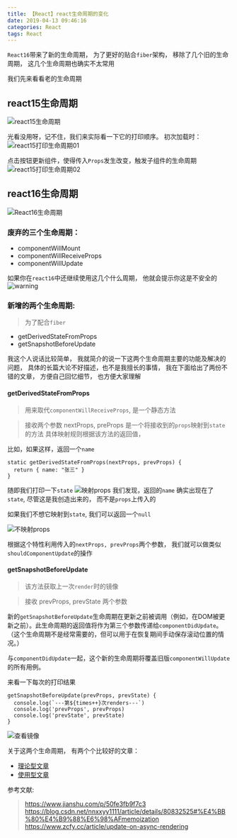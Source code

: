 ```yaml
---
title: 【React】react生命周期的变化
date: 2019-04-13 09:46:16
categories: React
tags: React
---
```


`React16`带来了新的生命周期， 为了更好的贴合`fiber`架构， 移除了几个旧的生命周期， 这几个生命周期也确实不太常用

我们先来看看老的生命周期
## react15生命周期
![react15生命周期](http://img.nixiaolei.com/2019-04-13-10-14-55.png)


光看没用呀，记不住，我们来实际看一下它的打印顺序。
初次加载时：
![react15打印生命周期01](http://img.nixiaolei.com/2019-04-13-10-08-51.png)

点击按钮更新组件，使得传入`Props`发生改变，触发子组件的生命周期
![react15打印生命周期02](http://img.nixiaolei.com/2019-04-13-10-19-11.png)



## react16生命周期

![React16生命周期](http://img.nixiaolei.com/2019-04-14-17-50-09.png)



### 废弃的三个生命周期：
* componentWillMount
* componentWillReceiveProps
* componentWillUpdate

如果你在`react16`中还继续使用这几个什么周期， 他就会提示你这是不安全的
![warning](http://img.nixiaolei.com/2019-04-14-19-02-00.png)


### 新增的两个生命周期:
> 为了配合`fiber`
* getDerivedStateFromProps
* getSnapshotBeforeUpdate


我这个人说话比较简单， 我就简介的说一下这两个生命周期主要的功能及解决的问题， 具体的长篇大论不好描述，也不是我擅长的事情， 我在下面给出了两份不错的文章， 方便自己回忆细节， 也方便大家理解

#### getDerivedStateFromProps
> 用来取代`componentWillReceiveProps`, 是一个静态方法

> 接收两个参数 nextProps, preProps
是一个将接收到的`props`映射到`state`的方法
具体映射规则根据该方法的返回值，

比如，如果这样，返回一个`name`
```Js
static getDerivedStateFromProps(nextProps, prevProps) {
  return { name: "张三" }
}
```

随即我们打印一下`state`
![映射props](http://img.nixiaolei.com/2019-04-14-21-19-29.png)
我们发现，返回的`name` 确实出现在了`state`, 尽管这是我创造出来的， 而不是`props`上传入的

如果我们不想它映射到`state`, 我们可以返回一个`null`

![不映射props](http://img.nixiaolei.com/2019-04-14-21-22-06.png)


根据这个特性利用传入的`nextProps, prevProps`两个参数， 我们就可以做类似 `shouldComponentUpdate`的操作

#### getSnapshotBeforeUpdate
> 该方法获取上一次`render`时的镜像

> 接收 prevProps, prevState 两个参数

新的`getSnapshotBeforeUpdate`生命周期在更新之前被调用（例如，在DOM被更新之前）。此生命周期的返回值将作为第三个参数传递给`componentDidUpdate`。 （这个生命周期不是经常需要的，但可以用于在恢复期间手动保存滚动位置的情况。）

与`componentDidUpdate`一起，这个新的生命周期将覆盖旧版`componentWillUpdate`的所有用例。

来看一下每次的打印结果
```Js
getSnapshotBeforeUpdate(prevProps, prevState) {
  console.log(`---第${times++}次renders---`)
  console.log('prevProps', prevProps)
  console.log('prevState', prevState)
}
```

![查看镜像](http://img.nixiaolei.com/2019-04-14-21-41-52.png)




关于这两个生命周期， 有两个个比较好的文章：
* [理论型文章](https://blog.csdn.net/nnxxyy1111/article/details/80832525#%E4%BB%80%E4%B9%88%E6%98%AFmemoization)
* [使用型文章](https://www.jianshu.com/p/50fe3fb9f7c3)







参考文献:
> https://www.jianshu.com/p/50fe3fb9f7c3
> https://blog.csdn.net/nnxxyy1111/article/details/80832525#%E4%BB%80%E4%B9%88%E6%98%AFmemoization
> https://www.zcfy.cc/article/update-on-async-rendering




